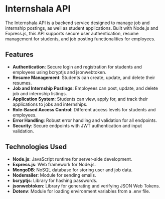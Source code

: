 # Internshala API

The Internshala API is a backend service designed to manage job and internship postings, as well as student applications. 
Built with Node.js and Express.js, this API supports secure user authentication, resume management for students, and job posting functionalities for employees.

## Features

- **Authentication**: Secure login and registration for students and employees using bcryptjs and jsonwebtoken.
- **Resume Management**: Students can create, update, and delete their resumes.
- **Job and Internship Postings**: Employees can post, update, and delete job and internship listings.
- **Application System**: Students can view, apply for, and track their applications to jobs and internships.
- **Role-Based Access Control**: Different access levels for students and employees.
- **Error Handling**: Robust error handling and validation for all endpoints.
- **Security**: Secure endpoints with JWT authentication and input validation.

## Technologies Used

- **Node.js**: JavaScript runtime for server-side development.
- **Express.js**: Web framework for Node.js.
- **MongoDB**: NoSQL database for storing user and job data.
- **Nodemailer**: Module for sending emails.
- **bcryptjs**: Library for hashing passwords.
- **jsonwebtoken**: Library for generating and verifying JSON Web Tokens.
- **Dotenv**: Module for loading environment variables from a .env file.
